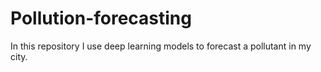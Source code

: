 # Pollution-forecasting
In this repository I use deep learning models to forecast a pollutant in my city. 
